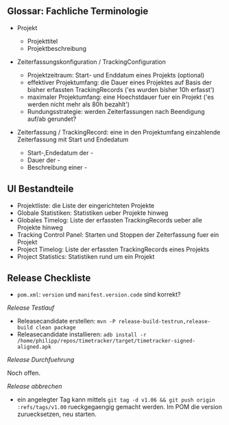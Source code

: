Glossar: Fachliche Terminologie
-------------------------------

* Projekt
    * Projekttitel
    * Projektbeschreibung
    
* Zeiterfassungskonfiguration / TrackingConfiguration
    * Projektzeitraum: Start- und Enddatum eines Projekts (optional) 
    * effektiver Projektumfang: die Dauer eines Projektes auf Basis der bisher erfassten TrackingRecords ('es wurden bisher 10h erfasst')
    * maximaler Projektumfang: eine Hoechstdauer fuer ein Projekt ('es werden nicht mehr als 80h bezahlt')
    * Rundungsstrategie: werden Zeiterfassungen nach Beendigung auf/ab gerundet?
    
* Zeiterfassung / TrackingRecord: eine in den Projektumfang einzahlende Zeiterfassung mit Start und Endedatum
    * Start-,Endedatum der -
    * Dauer der -
    * Beschreibung einer -

UI Bestandteile
---------------

* Projektliste: die Liste der eingerichteten Projekte
* Globale Statistiken: Statistiken ueber Projekte hinweg
* Globales Timelog: Liste der erfassten TrackingRecords ueber alle Projekte hinweg
* Tracking Control Panel: Starten und Stoppen der Zeiterfassung fuer ein Projekt
* Project Timelog: Liste der erfassten TrackingRecords eines Projekts
* Project Statistics: Statistiken rund um ein Projekt

Release Checkliste
------------------

* `pom.xml`: `version` und `manifest.version.code` sind korrekt?

_Release Testlauf_

* Releasecandidate erstellen: `mvn -P release-build-testrun,release-build clean package`
* Releasecandidate installieren: `adb install -r /home/philipp/repos/timetracker/target/timetracker-signed-aligned.apk`

_Release Durchfuehrung_

Noch offen.

_Release abbrechen_

* ein angelegter Tag kann mittels `git tag -d v1.06 && git push origin :refs/tags/v1.00` rueckgegaengig gemacht werden. Im POM die version zuruecksetzen, neu starten.